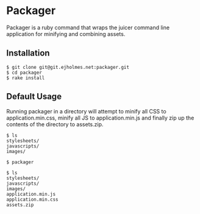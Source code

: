 Packager
========
Packager is a ruby command that wraps the juicer command line application for minifying and combining assets.

Installation
------------

	$ git clone git@git.ejholmes.net:packager.git
	$ cd packager
	$ rake install

Default Usage
-------------
Running packager in a directory will attempt to minify all CSS to application.min.css, minify all JS to application.min.js and finally zip up the contents of the directory to assets.zip.

	$ ls
	stylesheets/
	javascripts/
	images/
	
	$ packager
	
	$ ls
	stylesheets/
	javascripts/
	images/
	application.min.js
	application.min.css
	assets.zip